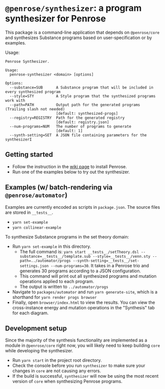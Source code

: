 # `@penrose/synthesizer`: a program synthesizer for Penrose

This package is a command-line application that depends on `@penrose/core` and synthesizes Substance programs based on user-specification or by examples.

Usage:

```
Penrose Synthesizer.

Usage:
  penrose-synthesizer <domain> [options]

Options:
  --substance=SUB      A Substance program that will be included in every synthesized program
  --style=STY          A Style program that the synthesized programs work with
  --path=PATH          Output path for the generated programs (Trailing slash not needed)
                       [default: synthesized-progs]
  --registry=REGISTRY  Path for the generated registry
                       [default: registry.json]
  --num-programs=NUM   The number of programs to generate
                       [default: 1]
  --synth-setting=SET  A JSON file containing parameters for the synthesizerI
```

## Getting started

- Follow the instruction in the [wiki page](https://github.com/penrose/penrose/wiki/Building-and-running) to install Penrose.
- Run one of the examples below to try out the synthesizer.

## Examples (w/ batch-rendering via `@penrose/automator`)

Examples are currently encoded as scripts in `package.json`. The source files are stored in `__tests__`.

- `yarn set-example`
- `yarn collinear-example`

To synthesize Substance programs in the set theory domain:

- Run `yarn set-example` in this directory.
  - The full command is: `yarn start __tests__/setTheory.dsl --substance=__tests__/template.sub --style=__tests__/venn.sty --path=../automator/progs --synth-setting=__tests__/set-settings.json --num-programs=30`. It takes in a Penrose trio and generates 30 programs according to a JSON configuration.
  - This command will print out all synthesized programs and mutation operations applied to each program.
  - The output is written to `../automator/progs`
- Navigate to `packages/automator` and run `yarn generate-site`, which is a shorthand for `yarn render progs browser`
- Finally, open `browser/index.html` to view the results. You can view the cross-instance energy and mutation operations in the "Synthesis" tab for each diagram.

## Development setup

Since the majority of the synthesis functionality are implemented as a module in `@penrose/core` right now, you will likely need to keep building `core` while developing the synthesizer.

- Run `yarn start` in the project root directory.
- Check the console before you run `synthesizer` to make sure your changes in `core` are not causing any errors.
- If the build is successful, `synthesizer` will now be using the most recent version of `core` when synthesizing Penrose programs.

